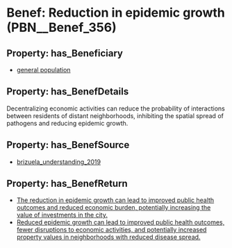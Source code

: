 # Benef: __Reduction in epidemic growth__ (PBN__Benef_356)

## Property: has_Beneficiary

* [general population](../Stakeholder/PBN__Stakeholder_9)

## Property: has_BenefDetails

Decentralizing economic activities can reduce the probability of interactions between residents of distant neighborhoods, inhibiting the spatial spread of pathogens and reducing epidemic growth.

## Property: has_BenefSource

* [brizuela_understanding_2019](../Article/PBN__Article_69)

## Property: has_BenefReturn

* [The reduction in epidemic growth can lead to improved public health outcomes and reduced economic burden, potentially increasing the value of investments in the city.](../BenefReturn/PBN__BenefReturn_381)
* [Reduced epidemic growth can lead to improved public health outcomes, fewer disruptions to economic activities, and potentially increased property values in neighborhoods with reduced disease spread.](../BenefReturn/PBN__BenefReturn_383)

